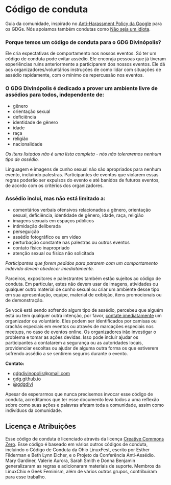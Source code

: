 # Código de conduta

Guia da comunidade, inspirado no [Anti-Harassment Policy da Google](https://support.google.com/developergroups/answer/3340512?hl=en&ref_topic=3340510) para os GDGs. Nós apoiamos também condutas como [Não seja um idiota](https://meta.wikimedia.org/wiki/Don%27t_be_a_jerk).

### Porque temos um código de conduta para o GDG Divinópolis?

Ele cria expectativas de comportamento nos nossos eventos. Só ter um código de conduta pode evitar assédio.
Ele encoraja pessoas que já tiveram experiências ruins anteriormente a participarem dos nossos eventos.
Ele dá aos organizadores/voluntários instruções de como lidar com situações de assédio rapidamente, com o mínimo de repercussão nos eventos.

### O GDG Divinópolis é dedicado a prover um ambiente livre de assédios para todos, independente de:

- gênero
- orientação sexual
- deficiência
- identidade de gênero
- idade
- raça
- religião
- nacionalidade

*Os itens listados não é uma lista completa - nós não toleraremos nenhum tipo de assédio.*

Linguagem e imagens de cunho sexual não são apropriados para nenhum evento, incluindo palestras. Participantes de eventos que violarem essas regras poderão ser expulsos do evento e até banidos de futuros eventos, de acordo com os critérios dos organizadores.

### Assédio inclui, mas não está limitado a:

- comentários verbais ofensivos relacionados a gênero, orientação sexual, deficiência, identidade de gênero, idade, raça, religião
- imagens sexuais em espaços públicos
- intimidação deliberada
- perseguição
- assédio fotográfico ou em vídeo
- perturbação constante nas palestras ou outros eventos
- contato físico inapropriado
- atenção sexual ou física não solicitada

*Participantes que forem pedidos para pararem com um comportamento indevido devem obedecer imediatamente.*

Parceiros, expositores e palestrantes também estão sujeitos ao código de conduta. Em particular, estes não devem usar de imagens, atividades ou qualquer outro material de cunho sexual ou criar um ambiente desse tipo em sua apresentação, equipe, material de exibição, itens promocionais ou de demonstração.

Se você está sendo sofrendo algum tipo de assédio, percebeu que alguém está ou tem qualquer outra intenção, por favor, [contate imediatamente](mailto:gdgdivinopolis@gmail.com) um organizador ou voluntário. Eles podem ser identificados por camisas ou crachás especiais em eventos ou através de marcações especiais nos meetups, no caso de eventos online. Os organizadores irão investigar o problema e tomar as ações devidas. Isso pode incluir ajudar os participantes a contatarem a segurança ou as autoridades locais, providenciar escoltas ou ajudar de alguma outra forma os que estiverem sofrendo assédio a se sentirem seguros durante o evento.

**Contato:**
- [gdgdivinopolis@gmail.com](mailto:gdgdivinopolis@gmail.com)
- [gdg.github.io](http://gdg.github.io)
- [@gdgdivi](http://twitter.com/gdgdivi)

Apesar de esperarmos que nunca precisemos invocar esse código de conduta, acreditamos que ter esse documento leva todos a uma reflexão sobre como suas ações e palavras afetam toda a comunidade, assim como indivíduos da comunidade.

## Licença e Atribuições

Esse código de conduta é licenciado através da licença [Creative Commons Zero](https://creativecommons.org/publicdomain/zero/1.0/). Esse código é baseado em vários outros códigos de conduta, incluindo o Código de Conduta da Ohio LinuxFest, escrito por Esther Filderman e Beth Lynn Eicher, e o Projeto da Conferência Anti-Assédio. Mary Gardiner, Valerie Aurora, Sarah Smith e Donna Benjamin generalizaram as regras e adicionaram materiais de suporte. Membros da LinuxChix e Geek Feminism, além de vários outros grupos, contribuiram para esse trabalho.
